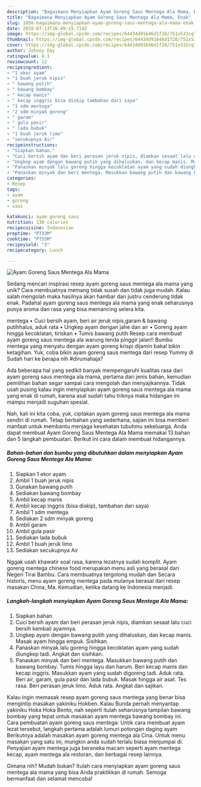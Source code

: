 ```yaml
---
description: "Bagaimana Menyiapkan Ayam Goreng Saus Mentega Ala Mama, Enak"
title: "Bagaimana Menyiapkan Ayam Goreng Saus Mentega Ala Mama, Enak"
slug: 1850-bagaimana-menyiapkan-ayam-goreng-saus-mentega-ala-mama-enak
date: 2020-07-13T16:49:19.714Z
image: https://img-global.cpcdn.com/recipes/64434d91646d1f28/751x532cq70/ayam-goreng-saus-mentega-ala-mama-foto-resep-utama.jpg
thumbnail: https://img-global.cpcdn.com/recipes/64434d91646d1f28/751x532cq70/ayam-goreng-saus-mentega-ala-mama-foto-resep-utama.jpg
cover: https://img-global.cpcdn.com/recipes/64434d91646d1f28/751x532cq70/ayam-goreng-saus-mentega-ala-mama-foto-resep-utama.jpg
author: Johnny Day
ratingvalue: 4.1
reviewcount: 12
recipeingredient:
- "1 ekor ayam"
- "1 buah jeruk nipis"
- " bawang putih"
- " bawang bombay"
- " kecap manis"
- " kecap inggris bisa diskip tambahan dari saya"
- "1 sdm mentega"
- "2 sdm minyak goreng"
- " garam"
- " gula pasir"
- " lada bubuk"
- "1 buah jeruk limo"
- "secukupnya Air"
recipeinstructions:
- "Siapkan bahan."
- "Cuci bersih ayam dan beri perasan jeruk nipis, diamkan sesaat lalu cuci bersih kembali ayamnya."
- "Ungkep ayam dengan bawang putih yang dihaluskan, dan kecap manis. Masak ayam hingga empuk. Sisihkan."
- "Panaskan minyak lalu goreng hingga kecoklatan ayam yang sudah diungkep tadi. Angkat dan sisihkan."
- "Panaskan minyak dan beri mentega. Masukkan bawang putih dan bawang bombay. Tumis hingga layu dan harum. Beri kecap manis dan kecap inggris. Masukkan ayam yang sudah digoreng tadi. Aduk rata. Beri air, garam, gula pasir dan lada bubuk. Masak hingga air asat. Tes rasa. Beri perasan jeruk limo. Aduk rata. Angkat dan sajikan."
categories:
- Resep
tags:
- ayam
- goreng
- saus

katakunci: ayam goreng saus 
nutrition: 130 calories
recipecuisine: Indonesian
preptime: "PT33M"
cooktime: "PT55M"
recipeyield: "3"
recipecategory: Lunch

---
```



![Ayam Goreng Saus Mentega Ala Mama](https://img-global.cpcdn.com/recipes/64434d91646d1f28/751x532cq70/ayam-goreng-saus-mentega-ala-mama-foto-resep-utama.jpg)

Sedang mencari inspirasi resep ayam goreng saus mentega ala mama yang unik? Cara membuatnya memang tidak susah dan tidak juga mudah. Kalau salah mengolah maka hasilnya akan hambar dan justru cenderung tidak enak. Padahal ayam goreng saus mentega ala mama yang enak seharusnya punya aroma dan rasa yang bisa memancing selera kita.

mentega • Cuci bersih ayam, beri air jeruk nipis,garam &amp; bawang putihhalus, aduk rata • Ungkep ayam dengan jahe dan air • Goreng ayam hingga kecoklatan, tiriskan • Tumis bawang putih Resep cara membuat ayam goreng saus mentega ala warung tenda pinggir jalan!! Bumbu mentega yang menyatu dengan ayam goreng krispi dijamin bakal bikin ketagihan. Yuk, coba bikin ayam goreng saus mentega dari resep Yummy di Sudah hari ke berapa nih #dirumahaja?

Ada beberapa hal yang sedikit banyak mempengaruhi kualitas rasa dari ayam goreng saus mentega ala mama, pertama dari jenis bahan, kemudian pemilihan bahan segar sampai cara mengolah dan menyajikannya. Tidak usah pusing kalau ingin menyiapkan ayam goreng saus mentega ala mama yang enak di rumah, karena asal sudah tahu triknya maka hidangan ini mampu menjadi suguhan spesial.


Nah, kali ini kita coba, yuk, ciptakan ayam goreng saus mentega ala mama sendiri di rumah. Tetap berbahan yang sederhana, sajian ini bisa memberi manfaat untuk membantu menjaga kesehatan tubuhmu sekeluarga. Anda dapat membuat Ayam Goreng Saus Mentega Ala Mama memakai 13 bahan dan 5 langkah pembuatan. Berikut ini cara dalam membuat hidangannya.

<!--inarticleads1-->

##### Bahan-bahan dan bumbu yang dibutuhkan dalam menyiapkan Ayam Goreng Saus Mentega Ala Mama:

1. Siapkan 1 ekor ayam
1. Ambil 1 buah jeruk nipis
1. Gunakan  bawang putih
1. Sediakan  bawang bombay
1. Ambil  kecap manis
1. Ambil  kecap inggris (bisa diskip), tambahan dari saya)
1. Ambil 1 sdm mentega
1. Sediakan 2 sdm minyak goreng
1. Ambil  garam
1. Ambil  gula pasir
1. Sediakan  lada bubuk
1. Ambil 1 buah jeruk limo
1. Sediakan secukupnya Air


Nggak usah khawatir soal rasa, karena lezatnya sudah komplit. Ayam goreng mentega chinese food merupakan menu asli yang berasal dari Negeri Tirai Bambu. Cara membuatnya tergolong mudah dan Secara historis, menu ayam goreng mentega pada mulanya berasal dari resep masakan China, Ma. Kemudian, ketika datang ke Indonesia menjadi. 

<!--inarticleads2-->

##### Langkah-langkah menyiapkan Ayam Goreng Saus Mentega Ala Mama:

1. Siapkan bahan.
1. Cuci bersih ayam dan beri perasan jeruk nipis, diamkan sesaat lalu cuci bersih kembali ayamnya.
1. Ungkep ayam dengan bawang putih yang dihaluskan, dan kecap manis. Masak ayam hingga empuk. Sisihkan.
1. Panaskan minyak lalu goreng hingga kecoklatan ayam yang sudah diungkep tadi. Angkat dan sisihkan.
1. Panaskan minyak dan beri mentega. Masukkan bawang putih dan bawang bombay. Tumis hingga layu dan harum. Beri kecap manis dan kecap inggris. Masukkan ayam yang sudah digoreng tadi. Aduk rata. Beri air, garam, gula pasir dan lada bubuk. Masak hingga air asat. Tes rasa. Beri perasan jeruk limo. Aduk rata. Angkat dan sajikan.


Kalau ingin memasak resep ayam goreng saus mentega yang benar bisa mengintip masakan yakiniku Hokben. Kalau Bunda pernah menyantap yakiniku Hoka Hoka Bento, nah seperti itulah seharusnya tampilan bawang bombay yang tepat untuk masakan ayam mentega bawang bombay ini. Cara pembuatan ayam goreng saus mentega: Untik cara membuat ayam lezat tersebut, langkah pertama adalah lumuri potongan daging ayam Berikutnya adalah masakan ayam goreng mentega ala Cina. Untuk menu masakan yang satu ini, mungkin anda sudah terlalu biasa menjumpai di. Penyajian ayam mentega juga beraneka macam seperti ayam mentega kecap, ayam mentega ala restoran, dan berbagai resep lainnya. 

Gimana nih? Mudah bukan? Itulah cara menyiapkan ayam goreng saus mentega ala mama yang bisa Anda praktikkan di rumah. Semoga bermanfaat dan selamat mencoba!
